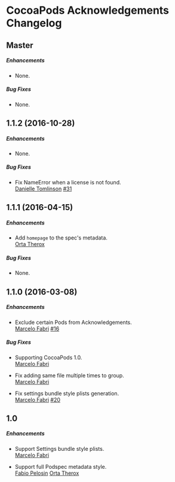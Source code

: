 # CocoaPods Acknowledgements Changelog

## Master

##### Enhancements

* None.  

##### Bug Fixes

* None.  


## 1.1.2 (2016-10-28)

##### Enhancements

* None.  

##### Bug Fixes

* Fix NameError when a license is not found.  
  [Danielle Tomlinson](https://github.com/dantoml)
  [#31](https://github.com/CocoaPods/cocoapods-acknowledgements/issues/31)


## 1.1.1 (2016-04-15)

##### Enhancements

* Add `homepage` to the spec's metadata.  
  [Orta Therox](https://github.com/orta)

##### Bug Fixes

* None.  


## 1.1.0 (2016-03-08)

##### Enhancements

* Exclude certain Pods from Acknowledgements.  
  [Marcelo Fabri](https://github.com/marcelofabri)
  [#16](https://github.com/CocoaPods/cocoapods-acknowledgements/issues/16)

##### Bug Fixes

* Supporting CocoaPods 1.0.  
  [Marcelo Fabri](https://github.com/marcelofabri)

* Fix adding same file multiple times to group.   
  [Marcelo Fabri](https://github.com/marcelofabri)

* Fix settings bundle style plists generation.  
  [Marcelo Fabri](https://github.com/marcelofabri)
  [#20](https://github.com/CocoaPods/cocoapods-acknowledgements/issues/20)


## 1.0

##### Enhancements

* Support Settings bundle style plists.  
  [Marcelo Fabri](https://github.com/marcelofabri)

* Support full Podspec metadata style.  
  [Fabio Pelosin](https://github.com/fabiopelosin)
  [Orta Therox](https://github.com/orta)

